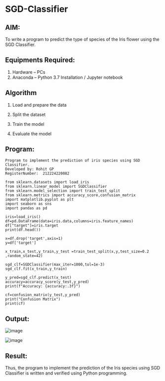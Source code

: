 # SGD-Classifier
## AIM:
To write a program to predict the type of species of the Iris flower using the SGD Classifier.

## Equipments Required:
1. Hardware – PCs
2. Anaconda – Python 3.7 Installation / Jupyter notebook

## Algorithm

1. Load and prepare the data

2. Split the dataset

3. Train the model

4. Evaluate the model

## Program:
```
Program to implement the prediction of iris species using SGD Classifier.
Developed by: Rohit GP
RegisterNumber:  212224220082
```
```
from sklearn.datasets import load_iris
from sklearn.linear_model import SGDClassifier
from sklearn.model_selection import train_test_split
from sklearn.metrics import accuracy_score,confusion_matrix
import matplotlib.pyplot as plt
import seaborn as sns
import pandas as pd

iris=load_iris()
df=pd.DataFrame(data=iris.data,columns=iris.feature_names)
df["target"]=iris.target
print(df.head())

x=df.drop('target',axis=1)
y=df['target']

x_train,x_test,y_train,y_test =train_test_split(x,y,test_size=0.2 ,random_state=42)

sgd_clf=SGDClassifier(max_iter=1000,tol=1e-3)
sgd_clf.fit(x_train,y_train)

y_pred=sgd_clf.predict(x_test)
accuracy=accuracy_score(y_test,y_pred)
print(f"Accuracy: {accuracy:.3f}")

cf=confusion_matrix(y_test,y_pred)
print("Confusion Matrix")
print(cf)
```

## Output:

![image](https://github.com/user-attachments/assets/c56940e7-1aca-4f45-9816-fe09191a12e9)

![image](https://github.com/user-attachments/assets/35302783-9c1d-40cf-8cdf-0150f531282b)


## Result:
Thus, the program to implement the prediction of the Iris species using SGD Classifier is written and verified using Python programming.
